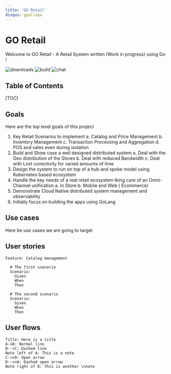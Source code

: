 ```yaml
---
title: 'GO Retail'
disqus: gpallapa
---
```


GO Retail
===
Welcome to GO Retail - A Retail System written (Work in progress) using Go !

![downloads](https://img.shields.io/github/downloads/atom/atom/total.svg)
![build](https://img.shields.io/appveyor/ci/:user/:repo.svg)
![chat](https://img.shields.io/discord/:serverId.svg)

## Table of Contents

[TOC]

## Goals

Here are the top level goals of this project

1. Key Retail Scenarios to implement
    a. Catalog and Price Management
    b. Inventory Management
    c. Transaction Processing and Aggregation
    d. POS and sales even during isolation
1. Build and Show case a well designed distributed system
    a. Deal with the Geo distribution of the Stores
    b. Deal with reduced Bandwidth
    c. Deal with Lost conectivity for varied amounts of time
1. Design the system to run on top of a hub and spoke model using Kubernetes based ecosystem
1. Handle the key needs of a real retail ecosystem tking care of an Omni-Channel unification 
    a. In Store
    b. Mobile and Web ( Ecommerce)
1. Demonstrate Cloud Native distributed system management and observability
1. Initially focus on building the apps using GoLang

## Use cases

Here be use cases we are going to target

User stories
---

```gherkin=
Feature: Catalog management

  # The first scenario
  Scenario: 
    Given 
    When 
    Then 

  # The second scenario
  Scenario: 
    Given 
    When 
    Then 

```

User flows
---
```sequence
Title: Here is a title
A->B: Normal line
B-->C: Dashed line
Note left of A: This is a note
C->>D: Open arrow
D-->>A: Dashed open arrow
Note right of D: This is another \nnote
```
